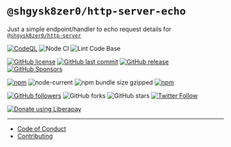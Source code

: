 # `@shgysk8zer0/http-server-echo`

Just a simple endpoint/handler to echo request details for [`@shgysk8zer0/http-server`](https://github.com/shgysk8zer0/http-server)

[![CodeQL](https://github.com/shgysk8zer0/http-server-echo/actions/workflows/codeql-analysis.yml/badge.svg)](https://github.com/shgysk8zer0/http-server-echo/actions/workflows/codeql-analysis.yml)
![Node CI](https://github.com/shgysk8zer0/http-server-echo/workflows/Node%20CI/badge.svg)
![Lint Code Base](https://github.com/shgysk8zer0/http-server-echo/workflows/Lint%20Code%20Base/badge.svg)

[![GitHub license](https://img.shields.io/github/license/shgysk8zer0/http-server-echo.svg)](https://github.com/shgysk8zer0/http-server-echo/blob/master/LICENSE)
[![GitHub last commit](https://img.shields.io/github/last-commit/shgysk8zer0/http-server-echo.svg)](https://github.com/shgysk8zer0/http-server-echo/commits/master)
[![GitHub release](https://img.shields.io/github/release/shgysk8zer0/http-server-echo?logo=github)](https://github.com/shgysk8zer0/http-server-echo/releases)
[![GitHub Sponsors](https://img.shields.io/github/sponsors/shgysk8zer0?logo=github)](https://github.com/sponsors/shgysk8zer0)

[![npm](https://img.shields.io/npm/v/@shgysk8zer0/http-server-echo)](https://www.npmjs.com/package/@shgysk8zer0/http-server-echo)
![node-current](https://img.shields.io/node/v/@shgysk8zer0/http-server-echo)
![npm bundle size gzipped](https://img.shields.io/bundlephobia/minzip/@shgysk8zer0/http-server-echo)
[![npm](https://img.shields.io/npm/dw/@shgysk8zer0/http-server-echo?logo=npm)](https://www.npmjs.com/package/@shgysk8zer0/http-server-echo)

[![GitHub followers](https://img.shields.io/github/followers/shgysk8zer0.svg?style=social)](https://github.com/shgysk8zer0)
![GitHub forks](https://img.shields.io/github/forks/shgysk8zer0/http-server-echo.svg?style=social)
![GitHub stars](https://img.shields.io/github/stars/shgysk8zer0/http-server-echo.svg?style=social)
[![Twitter Follow](https://img.shields.io/twitter/follow/shgysk8zer0.svg?style=social)](https://twitter.com/shgysk8zer0)

[![Donate using Liberapay](https://img.shields.io/liberapay/receives/shgysk8zer0.svg?logo=liberapay)](https://liberapay.com/shgysk8zer0/donate "Donate using Liberapay")
- - -

- [Code of Conduct](./.github/CODE_OF_CONDUCT.md)
- [Contributing](./.github/CONTRIBUTING.md)
<!-- - [Security Policy](./.github/SECURITY.md) -->
